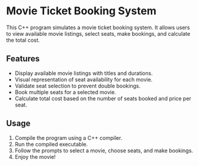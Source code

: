 # Movie Ticket Booking System

This C++ program simulates a movie ticket booking system. It allows users to view available movie listings, select seats, make bookings, and calculate the total cost.

## Features

- Display available movie listings with titles and durations.
- Visual representation of seat availability for each movie.
- Validate seat selection to prevent double bookings.
- Book multiple seats for a selected movie.
- Calculate total cost based on the number of seats booked and price per seat.

## Usage

1. Compile the program using a C++ compiler.
2. Run the compiled executable.
3. Follow the prompts to select a movie, choose seats, and make bookings.
4. Enjoy the movie!
